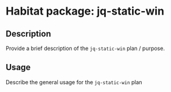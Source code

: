 # Habitat package: jq-static-win

## Description

Provide a brief description of the `jq-static-win` plan / purpose.

## Usage

Describe the general usage for the `jq-static-win` plan
